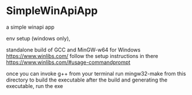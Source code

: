 # SimpleWinApiApp
a simple winapi app

env setup (windows only),

standalone build of GCC and MinGW-w64 for Windows
https://www.winlibs.com/ 
follow the setup instructions in there
https://www.winlibs.com/#usage-commandprompt

once you can invoke g++ from your terminal run mingw32-make from this directory to build the executable
after the build and generating the executable, run the exe